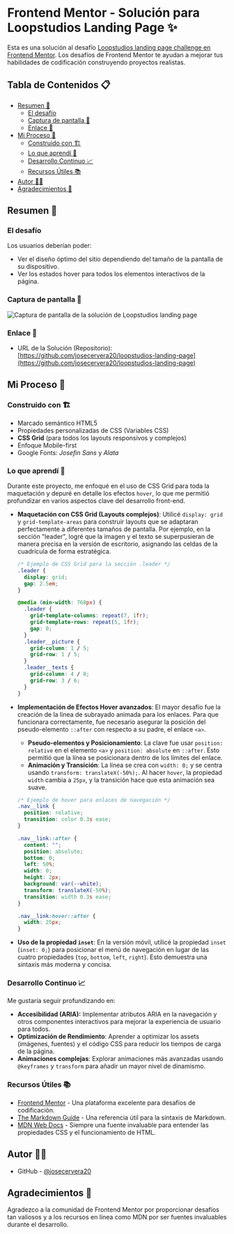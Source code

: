 # Frontend Mentor - Solución para Loopstudios Landing Page ✨

Esta es una solución al desafío [Loopstudios landing page challenge en Frontend Mentor](https://www.frontendmentor.io/challenges/loopstudios-landing-page-N88J5Onjw). Los desafíos de Frontend Mentor te ayudan a mejorar tus habilidades de codificación construyendo proyectos realistas.

## Tabla de Contenidos 📋

- [Resumen 📝](#resumen-📝)
  - [El desafío](#el-desafío)
  - [Captura de pantalla 📸](#captura-de-pantalla-📸)
  - [Enlace 🔗](#enlace-🔗)
- [Mi Proceso 🚀](#mi-proceso-🚀)
  - [Construido con 🏗️](#construido-con-🏗️)
  - [Lo que aprendí 🧠](#lo-que-aprendí-🧠)
  - [Desarrollo Continuo 📈](#desarrollo-continuo-📈)
  - [Recursos Útiles 📚](#recursos-útiles-📚)
- [Autor 🧑‍💻](#autor-🧑‍💻)
- [Agradecimientos 🙌](#agradecimientos-🙌)

## Resumen 📝

### El desafío

Los usuarios deberían poder:

- Ver el diseño óptimo del sitio dependiendo del tamaño de la pantalla de su dispositivo.
- Ver los estados hover para todos los elementos interactivos de la página.

### Captura de pantalla 📸

![Captura de pantalla de la solución de Loopstudios landing page](./design/desktop-design.jpg)

### Enlace 🔗

- URL de la Solución (Repositorio): [https://github.com/josecervera20/loopstudios-landing-page](https://github.com/josecervera20/loopstudios-landing-page)

## Mi Proceso 🚀

### Construido con 🏗️

- Marcado semántico HTML5
- Propiedades personalizadas de CSS (Variables CSS)
- **CSS Grid** (para todos los layouts responsivos y complejos)
- Enfoque Mobile-first
- Google Fonts: _Josefin Sans_ y _Alata_

### Lo que aprendí 🧠

Durante este proyecto, me enfoqué en el uso de CSS Grid para toda la maquetación y depuré en detalle los efectos `hover`, lo que me permitió profundizar en varios aspectos clave del desarrollo front-end.

- **Maquetación con CSS Grid (Layouts complejos)**: Utilicé `display: grid` y `grid-template-areas` para construir layouts que se adaptaran perfectamente a diferentes tamaños de pantalla. Por ejemplo, en la sección "leader", logré que la imagen y el texto se superpusieran de manera precisa en la versión de escritorio, asignando las celdas de la cuadrícula de forma estratégica.

  ```css
  /* Ejemplo de CSS Grid para la sección .leader */
  .leader {
    display: grid;
    gap: 2.5em;
  }

  @media (min-width: 768px) {
    .leader {
      grid-template-columns: repeat(7, 1fr);
      grid-template-rows: repeat(5, 1fr);
      gap: 0;
    }
    .leader__picture {
      grid-column: 1 / 5;
      grid-row: 1 / 5;
    }
    .leader__texts {
      grid-column: 4 / 8;
      grid-row: 3 / 6;
    }
  }
  ```

- **Implementación de Efectos Hover avanzados**: El mayor desafío fue la creación de la línea de subrayado animada para los enlaces. Para que funcionara correctamente, fue necesario asegurar la posición del pseudo-elemento `::after` con respecto a su padre, el enlace `<a>`.

  - **Pseudo-elementos y Posicionamiento**: La clave fue usar `position: relative` en el elemento `<a>` y `position: absolute` en `::after`. Esto permitió que la línea se posicionara dentro de los límites del enlace.
  - **Animación y Transición**: La línea se crea con `width: 0;` y se centra usando `transform: translateX(-50%);`. Al hacer `hover`, la propiedad `width` cambia a `25px`, y la transición hace que esta animación sea suave.

  ```css
  /* Ejemplo de hover para enlaces de navegación */
  .nav__link {
    position: relative;
    transition: color 0.3s ease;
  }

  .nav__link::after {
    content: "";
    position: absolute;
    bottom: 0;
    left: 50%;
    width: 0;
    height: 2px;
    background: var(--white);
    transform: translateX(-50%);
    transition: width 0.3s ease;
  }

  .nav__link:hover::after {
    width: 25px;
  }
  ```

- **Uso de la propiedad `inset`**: En la versión móvil, utilicé la propiedad `inset` (`inset: 0;`) para posicionar el menú de navegación en lugar de las cuatro propiedades (`top`, `bottom`, `left`, `right`). Esto demuestra una sintaxis más moderna y concisa.

### Desarrollo Continuo 📈

Me gustaría seguir profundizando en:

- **Accesibilidad (ARIA):** Implementar atributos ARIA en la navegación y otros componentes interactivos para mejorar la experiencia de usuario para todos.
- **Optimización de Rendimiento**: Aprender a optimizar los assets (imágenes, fuentes) y el código CSS para reducir los tiempos de carga de la página.
- **Animaciones complejas**: Explorar animaciones más avanzadas usando `@keyframes` y `transform` para añadir un mayor nivel de dinamismo.

### Recursos Útiles 📚

- [Frontend Mentor](https://www.frontendmentor.io/) - Una plataforma excelente para desafíos de codificación.
- [The Markdown Guide](https://www.markdownguide.org/) - Una referencia útil para la sintaxis de Markdown.
- [MDN Web Docs](https://developer.mozilla.org/es/docs/Web) - Siempre una fuente invaluable para entender las propiedades CSS y el funcionamiento de HTML.

## Autor 🧑‍💻

- GitHub - [@josecervera20](https://github.com/josecervera20)

## Agradecimientos 🙌

Agradezco a la comunidad de Frontend Mentor por proporcionar desafíos tan valiosos y a los recursos en línea como MDN por ser fuentes invaluables durante el desarrollo.
